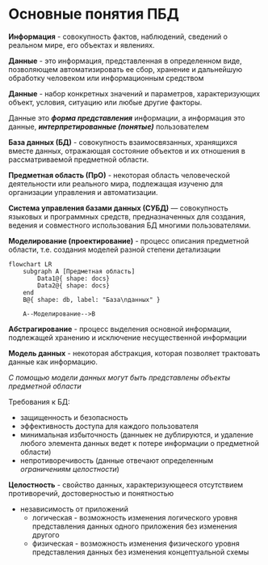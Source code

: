 # Основные понятия ПБД

**Информация** - совокупность фактов, наблюдений, сведений о реальном мире, его объектах и явлениях.

**Данные** - это информация, представленная в определенном виде, позволяющем автоматизировать ее сбор, хранение и дальнейшую обработку человеком или информационным средством

**Данные** - набор конкретных значений и параметров, характеризующих объект, условия, ситуацию или любые другие факторы.

Данные это **_форма представления_** информации, а информация это данные, **_интерпретированные (понятые)_** пользователем

**База данных (БД)** - совокупность взаимосвязанных, хранящихся вместе данных, отражающая состояние объектов и их отношения в рассматриваемой предметной области.

**Предметная область (ПрО)** - некоторая область человеческой деятельности или реального мира, подлежащая изученю для организации управления и автоматизации.

**Система управления базами данных (СУБД)** — совокупность языковых и программных средств, предназначенных для создания, ведения и совместного использования БД многими пользователями.

**Моделирование (проектирование)** - процесс описания предметной области, т.е. создания моделей разной степени детализации

```mermaid
flowchart LR
    subgraph A [Предметная область]
        Data1@{ shape: docs}
        Data2@{ shape: docs}
    end
    B@{ shape: db, label: "База\nданных" }

    A--Моделирование-->B

```

**Абстрагирование** - процесс выделения основной информации, подлежащей хранению и исключение несущественной информации

**Модель данных** - некоторая абстракция, которая позволяет трактовать данные как информацию. 

_С помощью модели данных могут быть представлены объекты предметной области_

Требования к БД:
- защищенность и безопасность
- эффективность доступа для каждого пользователя
- минимальная избыточность (данныек не дублируются, и удаление любого элемента данных ведет к потере информации о предметной области)
- непротиворечивость (данные отвечают определенным _ограничениям целостности_)

**Целостность** - свойство данных, характеризующееся отсутствием противоречий, достоверностью и понятностью

- независимость от приложений
    - логическая - возможность изменения логического уровня представления данных одного приложения без изменения другого
    - физическая - возможность изменения физического уровня представления данных без изменения концептуальной схемы

